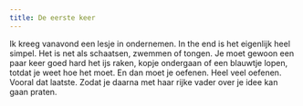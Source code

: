 ```yaml
---
title: De eerste keer
---
```

Ik kreeg vanavond een lesje in ondernemen. In the end is het eigenlijk heel simpel. Het is net als schaatsen, zwemmen of tongen. Je moet gewoon een paar keer goed hard het ijs raken, kopje ondergaan of een blauwtje lopen, totdat je weet hoe het moet. En dan moet je oefenen. Heel veel oefenen. Vooral dat laatste. Zodat je daarna met haar rijke vader over je idee kan gaan praten. 
